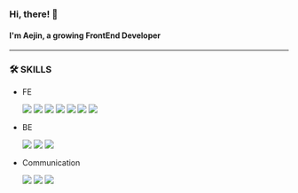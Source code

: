 ### Hi, there! 🙋
#### I'm Aejin, a growing FrontEnd Developer

---

### 🛠 SKILLS  
* FE
  <div>
    <img src="https://img.shields.io/badge/HTML-E34F26?style=flat-square&logo=HTML5&logoColor=white"/>
    <img src="https://img.shields.io/badge/CSS-1572B6?style=flat-square&logo=CSS3&logoColor=white"/>
    <img src="https://img.shields.io/badge/SASS-CC6699?style=flat-square&logo=SASS&logoColor=white"/>
    <img src="https://img.shields.io/badge/JS-F7DF1E?style=flat-square&logo=JavaScript&logoColor=black"/>
    <img src="https://img.shields.io/badge/JQuery-0769AD?style=flat-square&logo=jQuery&logoColor=white"/>
    <img src="https://img.shields.io/badge/React-61DAFB?style=flat-square&logo=React&logoColor=black"/>
    <img src="https://img.shields.io/badge/GraphQL-E10098?style=flat-square&logo=GraphQL&logoColor=white"/>
  </div>

* BE
  <div>
    <img src="https://img.shields.io/badge/MongoDB-47A248?style=flat-square&logo=MongoDB&logoColor=white"/>
    <img src="https://img.shields.io/badge/MySQL-4479A1?style=flat-square&logo=MySQL&logoColor=white"/>
    <img src="https://img.shields.io/badge/Node.js-339933?style=flat-square&logo=Node.js&logoColor=white"/>
  </div>

* Communication
  <div>
    <img src="https://img.shields.io/badge/Jira-0052CC?style=flat-square&logo=Jira&logoColor=white"/>
    <img src="https://img.shields.io/badge/Bitbucket-0052CC?style=flat-square&logo=Bitbucket&logoColor=white"/>
    <img src="https://img.shields.io/badge/GitHub-181717?style=flat-square&logo=GitHub&logoColor=white"/>
  </div>
